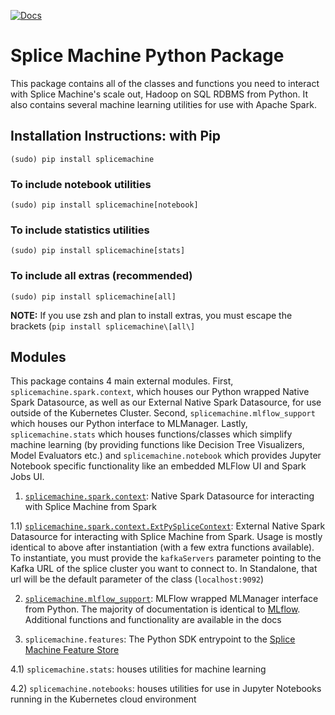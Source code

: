 [![Docs](https://readthedocs.org/projects/pysplice/badge/?style=flat)](https://pysplice.readthedocs.io/en/latest/)

# Splice Machine Python Package
This package contains all of the classes and functions you need to interact with Splice Machine's scale out, Hadoop on SQL RDBMS from Python. It also contains several machine learning utilities for use with Apache Spark.

## Installation Instructions: with Pip
`(sudo) pip install splicemachine`

### To include notebook utilities
`(sudo) pip install splicemachine[notebook]`

### To include statistics utilities
`(sudo) pip install splicemachine[stats]`

### To include all extras (recommended)
`(sudo) pip install splicemachine[all]`

<b>NOTE:</b> If you use zsh and plan to install extras, you must escape the brackets (`pip install splicemachine\[all\]`

## Modules
This package contains 4 main external modules. First, `splicemachine.spark.context`, which houses our Python wrapped Native Spark Datasource, as well as our External Native Spark Datasource, for use outside of the Kubernetes Cluster. Second, `splicemachine.mlflow_support` which houses our Python interface to MLManager. Lastly, `splicemachine.stats` which houses functions/classes which simplify machine learning (by providing functions like Decision Tree Visualizers, Model Evaluators etc.) and `splicemachine.notebook` which provides Jupyter Notebook specific functionality like an embedded MLFlow UI and Spark Jobs UI.

1) [`splicemachine.spark.context`](https://pysplice.readthedocs.io/en/latest/splicemachine.spark.html): Native Spark Datasource for interacting with Splice Machine from Spark

 1.1) [`splicemachine.spark.context.ExtPySpliceContext`](https://pysplice.readthedocs.io/en/latest/splicemachine.spark.html#splicemachine.spark.context.ExtPySpliceContext): External Native Spark Datasource for interacting with Splice Machine from Spark. Usage is mostly identical to above after instantiation (with a few extra functions available). To instantiate, you must provide the `kafkaServers` parameter pointing to the Kafka URL of the splice cluster you want to connect to. In Standalone, that url will be the default parameter of the class (`localhost:9092`)
 
 
2) [`splicemachine.mlflow_support`](https://pysplice.readthedocs.io/en/latest/splicemachine.mlflow_support.html): MLFlow wrapped MLManager interface from Python. The majority of documentation is identical to [MLflow](https://www.mlflow.org/docs/1.15.0/index.html). Additional functions and functionality are available in the docs

3) `splicemachine.features`: The Python SDK entrypoint to the [Splice Machine Feature Store](https://splicemachine.com/product/feature-store/)

4.1) `splicemachine.stats`: houses utilities for machine learning

4.2) `splicemachine.notebooks`: houses utilities for use in Jupyter Notebooks running in the Kubernetes cloud environment

